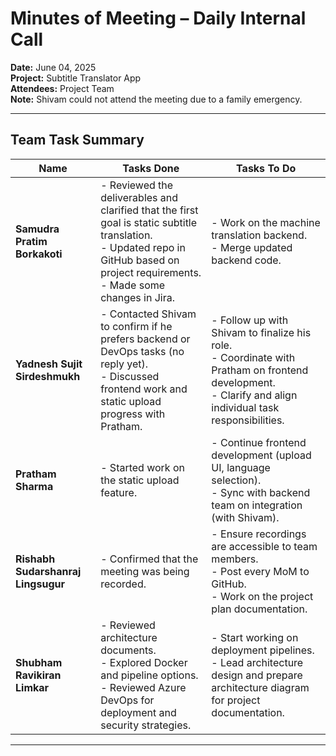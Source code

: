# Minutes of Meeting – Daily Internal Call  
**Date:** June 04, 2025  
**Project:** Subtitle Translator App  
**Attendees:** Project Team  
**Note:** Shivam could not attend the meeting due to a family emergency.

---

## Team Task Summary

| **Name** | **Tasks Done** | **Tasks To Do** |
|----------|----------------|-----------------|
| **Samudra Pratim Borkakoti** | - Reviewed the deliverables and clarified that the first goal is static subtitle translation.<br>- Updated repo in GitHub based on project requirements.<br>- Made some changes in Jira. | - Work on the machine translation backend.<br>- Merge updated backend code. |
| **Yadnesh Sujit Sirdeshmukh** | - Contacted Shivam to confirm if he prefers backend or DevOps tasks (no reply yet).<br>- Discussed frontend work and static upload progress with Pratham. | - Follow up with Shivam to finalize his role.<br>- Coordinate with Pratham on frontend development.<br>- Clarify and align individual task responsibilities. |
| **Pratham Sharma** | - Started work on the static upload feature. | - Continue frontend development (upload UI, language selection).<br>- Sync with backend team on integration (with Shivam). |
| **Rishabh Sudarshanraj Lingsugur** | - Confirmed that the meeting was being recorded. | - Ensure recordings are accessible to team members.<br>- Post every MoM to GitHub.<br>- Work on the project plan documentation. |
| **Shubham Ravikiran Limkar** | - Reviewed architecture documents.<br>- Explored Docker and pipeline options.<br>- Reviewed Azure DevOps for deployment and security strategies. | - Start working on deployment pipelines.<br>- Lead architecture design and prepare architecture diagram for project documentation. |

---
